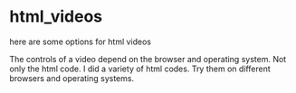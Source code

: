 # html_videos
here are some options for html videos


The controls of a video depend on the browser and operating system. Not only the html code. I did a variety of html codes. Try them on different browsers and operating systems.
